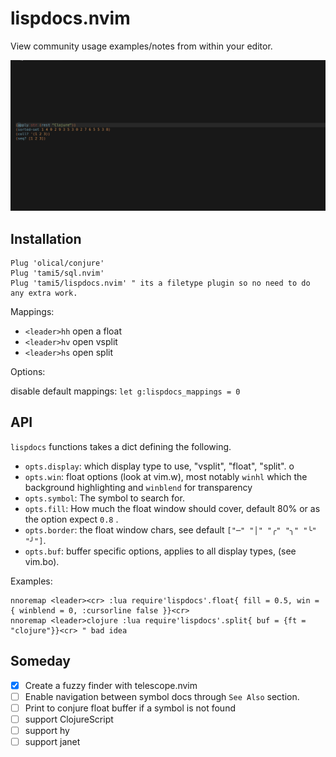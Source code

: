 # lispdocs.nvim

View community usage examples/notes from within your editor.

![](./docs/preview.gif)


## Installation 

```vim
Plug 'olical/conjure'
Plug 'tami5/sql.nvim'
Plug 'tami5/lispdocs.nvim' " its a filetype plugin so no need to do any extra work.
```

Mappings: 

- `<leader>hh` open a float
- `<leader>hv` open vsplit
- `<leader>hs` open split

Options:

disable default mappings: `let g:lispdocs_mappings = 0`

## API

`lispdocs` functions takes a dict defining the following.

- `opts.display`: which display type to use, "vsplit", "float", "split". o
- `opts.win`: float options (look at vim.w), most notably `winhl` which the background highlighting and `winblend` for transparency 
- `opts.symbol`: The symbol to search for.
- `opts.fill`: How much the float window should cover, default 80% or as the option expect `0.8` .
- `opts.border`: the float window chars, see default `["─" "│" "╭" "╮" "╰" "╯"]`.
- `opts.buf`: buffer specific options, applies to all display types, (see vim.bo).

Examples:

```vim
nnoremap <leader><cr> :lua require'lispdocs'.float{ fill = 0.5, win = { winblend = 0, :cursorline false }}<cr>
nnoremap <leader>clojure :lua require'lispdocs'.split{ buf = {ft = "clojure"}}<cr> " bad idea
```

## Someday

- [X] Create a fuzzy finder with telescope.nvim
- [ ] Enable navigation between symbol docs through `See Also` section.
- [ ] Print to conjure float buffer if a symbol is not found
- [ ] support ClojureScript
- [ ] support hy
- [ ] support janet
